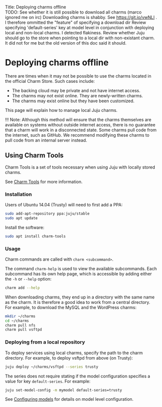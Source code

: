 Title: Deploying charms offline  
TODO: See whether it is still possible to download all charms (marco ignored me
        on irc)
      Downloading charms is shabby. See https://git.io/vwNLI . I therefore
        ommitted the "feature" of specifying a download dir
      Review specifying 'default-series' key at model level in conjunction with
        deploying local and non-local charms. I detected flakiness.
      Review whether Juju should go to the store when pointing to a local dir
        with non-existant charm. It did not for me but the old version of this
        doc said it should.


# Deploying charms offline

There are times when it may not be possible to use the charms located in the
official Charm Store. Such cases include:

- The backing cloud may be private and not have internet access.
- The charms may not exist online. They are newly-written charms.
- The charms may exist online but they have been customized.

This page will explain how to manage local Juju charms.

!!! Note: Although this method will ensure that the charms themselves are
available on systems without outside internet access, there is no guarantee
that a charm will work in a disconnected state. Some charms pull code from the
internet, such as GitHub. We recommend modifying these charms to pull code from
an internal server instead.


## Using Charm Tools

Charm Tools is a set of tools necessary when using Juju with locally stored charms.

See [Charm Tools](https://jujucharms.com/docs/devel/tools-charm-tools) for more
information.

### Installation

Users of Ubuntu 14.04 (Trusty) will need to first add a PPA:

```bash
sudo add-apt-repository ppa:juju/stable
sudo apt update
```

Install the software:

```bash
sudo apt install charm-tools
```

### Usage

Charm commands are called with `charm <subcommand>`.

The command `charm-help` is used to view the available subcommands. Each
subcommand has its own help page, which is accessible by adding either the `-h`
or `--help` option:

```bash
charm add --help
```

When downloading charms, they end up in a directory with the same name as the
charm. It is therefore a good idea to work from a central directory. For
example, to download the MySQL and the WordPress charms:

```bash
mkdir ~/charms
cd ~/charms
charm pull nfs
charm pull vsftpd
```

### Deploying from a local repository

To deploy services using local charms, specify the path to the charm directory.
For example, to deploy vsftpd from above (on Trusty):

```bash
juju deploy ~/charms/vsftpd --series trusty
```

The series does not require stating if the model configuration specifies a
value for key `default-series`. For example:

```bash
juju set-model-config -m mymodel default-series=trusty
```

See [Configuring models](./models-config.md) for details on model level
configuration.
